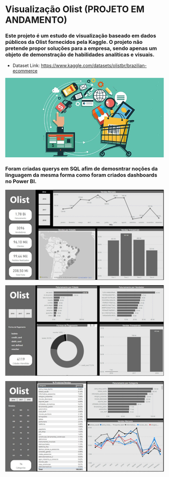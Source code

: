 # Visualização Olist (PROJETO EM ANDAMENTO) 

### Este projeto é um estudo de visualização baseado em dados públicos da Olist fornecidos pela Kaggle. O projeto não pretende propor soluções para a empresa, sendo apenas um objeto de demonstração de habilidades analíticas e visuais.
- Dataset Link: https://www.kaggle.com/datasets/olistbr/brazilian-ecommerce

<p align="center">
  <img src="images/wall.jpg"/>
</p>


### Foram criadas querys em SQL afim de demosntrar noções da linguagem da mesma forma como foram criados dashboards no Power BI.

<p align="center">
  <img src="images/i33.jpeg"/>
</p>

<p align="center">
  <img src="images/I1.jpeg"/>
</p>

<p align="center">
  <img src="images/I2.jpeg"/>
</p>

